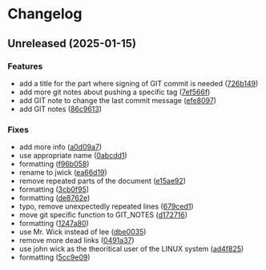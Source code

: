 # Changelog

## Unreleased (2025-01-15)

### Features

* add a title for the part where signing of GIT commit is needed
([726b149](https://github.com/chiefofit/docs/commit/726b14929b112bff6c29261be7705a577a100241))
* add more git notes about pushing a specific tag
([7ef566f](https://github.com/chiefofit/docs/commit/7ef566f9c906c9e306c3faf856466a25baf71071))
* add GIT note to change the last commit message
([efe8097](https://github.com/chiefofit/docs/commit/efe809700758718841f21abfe7b6576bbe2bc6aa))
* add GIT notes
([86c9613](https://github.com/chiefofit/docs/commit/86c96132397accf92882a867f44b387ad780ed41))

### Fixes

* add more info
([a0d09a7](https://github.com/chiefofit/docs/commit/a0d09a7e1d1f7b26d9bf43d6cf8b02c54dfa02d2))
* use appropriate name
([0abcdd1](https://github.com/chiefofit/docs/commit/0abcdd1c83cd5def2570a7ba10fc1d3b938c4042))
* formatting
([f96b058](https://github.com/chiefofit/docs/commit/f96b058bed3a33101c7af3499431def0d39e89a9))
* rename to jwick
([ea66d19](https://github.com/chiefofit/docs/commit/ea66d19bd5971b0230b0f447cc276d63b37de4d4))
* remove repeated parts of the document
([e15ae92](https://github.com/chiefofit/docs/commit/e15ae927707d73d3caf64946bbe5d21d536a001f))
* formatting
([3cb0f95](https://github.com/chiefofit/docs/commit/3cb0f9566b12576be79f87b0c2a7ef7b0e976a1f))
* formatting
([de8762e](https://github.com/chiefofit/docs/commit/de8762e305c1651bfb2fcebcb9f083f97eb26ba8))
* typo, remove unexpectedly repeated lines
([679ced1](https://github.com/chiefofit/docs/commit/679ced1ff4d09c5f8a87d02d5aece90eaca0cb69))
* move git specific function to GIT_NOTES
([d172716](https://github.com/chiefofit/docs/commit/d172716ffbaa82cd2ddb4cee81e763cf5a6b70f2))
* formatting
([1247a80](https://github.com/chiefofit/docs/commit/1247a808dcd963dde5e7233fbd54e5ef231bdf68))
* use Mr. Wick instead of lee
([dbe0035](https://github.com/chiefofit/docs/commit/dbe00352a2f1607f98cd5fec2ba1868627acd387))
* remove more dead links
([0491a37](https://github.com/chiefofit/docs/commit/0491a37aa241a4ae69ecb21b3f7031711236ace6))
* use john wick as the theoritical user of the LINUX system
([ad4f825](https://github.com/chiefofit/docs/commit/ad4f8252eb3aa3585edd181ac428498305db4e23))
* formatting
([5cc9e09](https://github.com/chiefofit/docs/commit/5cc9e09563e6c500dd08548463723ff687a32ae0))
